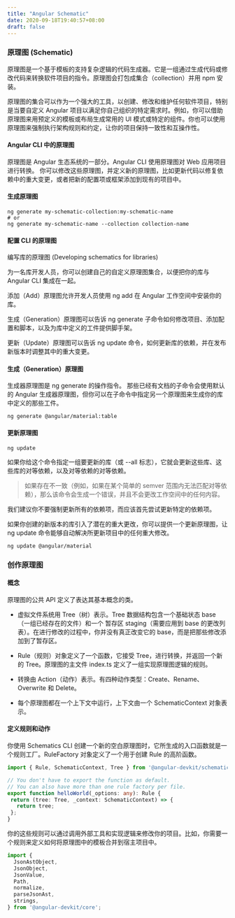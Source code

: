 ```yaml
---
title: "Angular Schematic"
date: 2020-09-18T19:40:57+08:00
draft: false
---
```


### 原理图 (Schematic)

原理图是一个基于模板的支持复杂逻辑的代码生成器。它是一组通过生成代码或修改代码来转换软件项目的指令。原理图会打包成集合（collection）并用 npm 安装。

原理图的集合可以作为一个强大的工具，以创建、修改和维护任何软件项目，特别是当要自定义 Angular 项目以满足你自己组织的特定需求时。例如，你可以借助原理图来用预定义的模板或布局生成常用的 UI 模式或特定的组件。你也可以使用原理图来强制执行架构规则和约定，让你的项目保持一致性和互操作性。


#### Angular CLI 中的原理图

原理图是 Angular 生态系统的一部分。Angular CLI 使用原理图对 Web 应用项目进行转换。 你可以修改这些原理图，并定义新的原理图，比如更新代码以修复依赖中的重大变更，或者把新的配置项或框架添加到现有的项目中。


#### 生成原理图

```shell
ng generate my-schematic-collection:my-schematic-name
# or
ng generate my-schematic-name --collection collection-name
```

#### 配置 CLI 的原理图

编写库的原理图  (Developing schematics for libraries)

为一名库开发人员，你可以创建自己的自定义原理图集合，以便把你的库与 Angular CLI 集成在一起。

添加（Add）原理图允许开发人员使用 ng add 在 Angular 工作空间中安装你的库。

生成（Generation）原理图可以告诉 ng generate 子命令如何修改项目、添加配置和脚本，以及为库中定义的工件提供脚手架。

更新（Update）原理图可以告诉 ng update 命令，如何更新库的依赖，并在发布新版本时调整其中的重大变更。

#### 生成（Generation）原理图


生成器原理图是 ng generate 的操作指令。 那些已经有文档的子命令会使用默认的 Angular 生成器原理图，但你可以在子命令中指定另一个原理图来生成你的库中定义的那些工件。

```
ng generate @angular/material:table 
```

#### 更新原理图

```
ng update
```

如果你给这个命令指定一组要更新的库（或 --all 标志），它就会更新这些库、这些库的对等依赖，以及对等依赖的对等依赖。

> 如果存在不一致（例如，如果在某个简单的 semver 范围内无法匹配对等依赖），那么该命令会生成一个错误，并且不会更改工作空间中的任何内容。

我们建议你不要强制更新所有的依赖项，而应该首先尝试更新特定的依赖项。

如果你创建的新版本的库引入了潜在的重大更改，你可以提供一个更新原理图，让 ng update 命令能够自动解决所更新项目中的任何重大修改。

```shell
ng update @angular/material
```

### 创作原理图

#### 概念
原理图的公共 API 定义了表达其基本概念的类。

- 虚拟文件系统用 Tree（树）表示。Tree 数据结构包含一个基础状态 base（一组已经存在的文件）和一个 暂存区 staging（需要应用到 base 的更改列表）。在进行修改的过程中，你并没有真正改变它的 base，而是把那些修改添加到了暂存区。

- Rule（规则）对象定义了一个函数，它接受 Tree，进行转换，并返回一个新的 Tree。原理图的主文件 index.ts 定义了一组实现原理图逻辑的规则。

- 转换由 Action（动作）表示。有四种动作类型：Create、Rename、Overwrite 和 Delete。

- 每个原理图都在一个上下文中运行，上下文由一个 SchematicContext 对象表示。

#### 定义规则和动作

你使用 Schematics CLI 创建一个新的空白原理图时，它所生成的入口函数就是一个规则工厂。RuleFactory 对象定义了一个用于创建 Rule 的高阶函数。

```ts
import { Rule, SchematicContext, Tree } from '@angular-devkit/schematics';

// You don't have to export the function as default.
// You can also have more than one rule factory per file.
export function helloWorld(_options: any): Rule {
 return (tree: Tree, _context: SchematicContext) => {
   return tree;
 };
}
```
你的这些规则可以通过调用外部工具和实现逻辑来修改你的项目。比如，你需要一个规则来定义如何将原理图中的模板合并到宿主项目中。

```ts
import {
  JsonAstObject,
  JsonObject,
  JsonValue,
  Path,
  normalize,
  parseJsonAst,
  strings,
} from '@angular-devkit/core';
```

